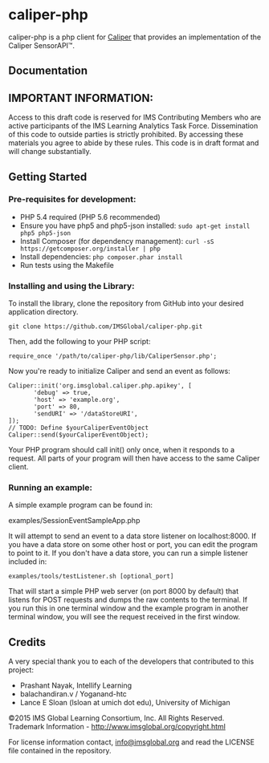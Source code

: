 caliper-php
================

caliper-php is a php client for [Caliper](http://www.imsglobal.org) that provides an implementation of the Caliper SensorAPI™.

## Documentation

## IMPORTANT INFORMATION:
Access to this draft code is reserved for IMS Contributing Members who are active participants of the IMS Learning Analytics Task Force.  Dissemination of this code to outside parties is strictly prohibited. By accessing these materials you agree to abide by these rules. This code is in draft format and will change substantially. 

## Getting Started

### Pre-requisites for development:  

* PHP 5.4 required (PHP 5.6 recommended)
* Ensure you have php5 and php5-json installed:  ```sudo apt-get install php5 php5-json```
* Install Composer (for dependency management):  ```curl -sS https://getcomposer.org/installer | php```
* Install dependencies:  ```php composer.phar install```
* Run tests using the Makefile

### Installing and using the Library:

To install the library, clone the repository from GitHub into your desired application directory.

```
git clone https://github.com/IMSGlobal/caliper-php.git
```

Then, add the following to your PHP script:

```
require_once '/path/to/caliper-php/lib/CaliperSensor.php';
```

Now you're ready to initialize Caliper and send an event as follows:

```
Caliper::init('org.imsglobal.caliper.php.apikey', [
       'debug' => true,
       'host' => 'example.org',
       'port' => 80,
       'sendURI' => '/dataStoreURI',
]);
// TODO: Define $yourCaliperEventObject
Caliper::send($yourCaliperEventObject);
```

Your PHP program should call init() only once, when it responds to a request.
All parts of your program will then have access to the same Caliper client.

### Running an example:

A simple example program can be found in:

  examples/SessionEventSampleApp.php

It will attempt to send an event to a data store listener on localhost:8000.  If you have a data store on some other host or port, you can edit the program to point to it.  If you don't have a data store, you can run a simple listener included in:

```
examples/tools/testListener.sh [optional_port]
```

That will start a simple PHP web server (on port 8000 by default) that listens for POST requests and dumps the raw contents to the terminal.  If you run this in one terminal window and the example program in another terminal window, you will see the request received in the first window.

## Credits

A very special thank you to each of the developers that contributed to this project:

* Prashant Nayak, Intellify Learning
* balachandiran.v / Yoganand-htc
* Lance E Sloan (lsloan at umich dot edu), University of Michigan

©2015 IMS Global Learning Consortium, Inc. All Rights Reserved.
Trademark Information - http://www.imsglobal.org/copyright.html

For license information contact, info@imsglobal.org and read the LICENSE file contained in the repository.